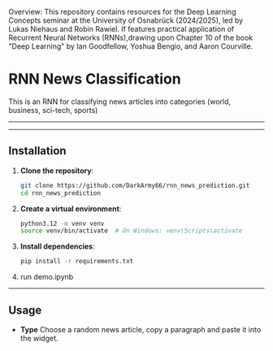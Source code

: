 
Overview:
This repository contains resources for the Deep Learning Concepts seminar at the University of Osnabrück (2024/2025), led by Lukas Niehaus and Robin Rawiel. If features practical application of Recurrent Neural Networks (RNNs),drawing upon Chapter 10 of the book "Deep Learning" by Ian Goodfellow, Yoshua Bengio, and Aaron Courville.

# RNN News Classification

This is an RNN for classifying news articles into categories (world, business, sci-tech, sports)

---


---

## Installation

1. **Clone the repository**:
    ```sh
    git clone https://github.com/DarkArmy66/rnn_news_prediction.git
    cd rnn_news_prediction
    ```

2. **Create a virtual environment**:
    ```sh
    python3.12 -m venv venv
    source venv/bin/activate  # On Windows: venv\Scripts\activate
    ```

3. **Install dependencies**:
    ```sh
    pip install -r requirements.txt
    ```

4. run demo.ipynb
---

## Usage

- **Type** Choose a random news article, copy a paragraph and paste it into the widget.



